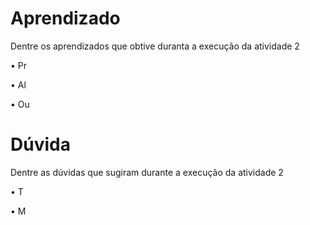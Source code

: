 # Aprendizado

Dentre os aprendizados que obtive duranta a execução da atividade 2

• Pr

• Al

• Ou

# Dúvida

Dentre as dúvidas que sugiram durante a execução da atividade 2

• T

• M
